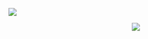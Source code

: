 ![ ]( https://scontent.fdac24-4.fna.fbcdn.net/v/t39.30808-6/409496229_1102586647846120_1675155980359717694_n.jpg?stp=dst-jpg_s960x960&_nc_cat=109&ccb=1-7&_nc_sid=783fdb&_nc_ohc=xhmnUYqJ1qYAX_S-HMR&_nc_ht=scontent.fdac24-4.fna&oh=00_AfDNcbhBYhLjggHRl-51HQ4KBMHkaApjqjwdyBAyuWppcQ&oe=657A2DB4)
<p align="center">
  <a href="https://skillicons.dev">
    <img src="https://skillicons.dev/icons?i=git,kubernetes,docker,c,vim" />
  
  </a>
</p>
